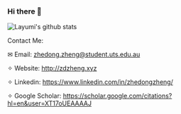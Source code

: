 ### Hi there 👋

<!--
**layumi/layumi** is a ✨ _special_ ✨ repository because its `README.md` (this file) appears on your GitHub profile.

Here are some ideas to get you started:

- 🔭 I’m currently working on ...
- 🌱 I’m currently learning ...
- 👯 I’m looking to collaborate on ...
- 🤔 I’m looking for help with ...
- 💬 Ask me about ...
- 📫 How to reach me: ...
- 😄 Pronouns: ...
- ⚡ Fun fact: ...
-->

![Layumi's github stats](https://github-readme-stats.vercel.app/api?username=layumi&show_icons=true&count_private=true&hide=prs&theme=default_repocard)

Contact Me:

✉ Email: zhedong.zheng@student.uts.edu.au

✧ Website: http://zdzheng.xyz

✧ Linkedin: https://www.linkedin.com/in/zhedongzheng/

✧ Google Scholar: https://scholar.google.com/citations?hl=en&user=XT17oUEAAAAJ 
